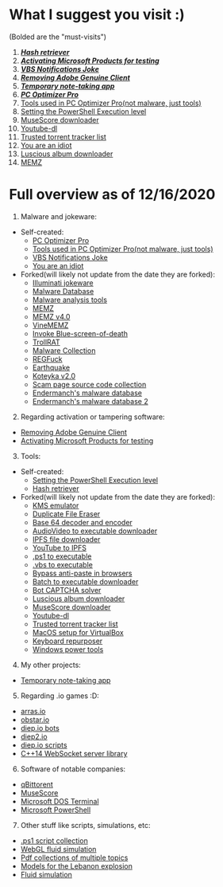 # What I suggest you visit :)
(Bolded are the "must-visits")

1) [***Hash retriever***](https://github.com/CaptainChicky/Hash-Retriever)
2) [***Activating Microsoft Products for testing***](https://github.com/CaptainChicky/Activate-Microsoft-products-for-testing-in-virtual-machines)
3) [***VBS Notifications Joke***](https://github.com/CaptainChicky/VBScript-Notifications-Joke)
4) [***Removing Adobe Genuine Client***](https://github.com/CaptainChicky/Remove-Adobe-Genuine-Client)
5) [***Temporary note-taking app***](https://github.com/CaptainChicky/Temporary-Note-taking-App)
6) [***PC Optimizer Pro***](https://github.com/CaptainChicky/Trojan.BAT.PC-Optimizer-Pro)
7) [Tools used in PC Optimizer Pro(not malware, just tools)](https://github.com/CaptainChicky/Tools-used-in-PC-Optimizer-Pro)
8) [Setting the PowerShell Execution level](https://github.com/CaptainChicky/Setting-PowerShell-Execution-Level)
9) [MuseScore downloader](https://github.com/CaptainChicky/musescore-downloader)
10) [Youtube-dl](https://github.com/CaptainChicky/youtube-dl)
11) [Trusted torrent tracker list](https://github.com/CaptainChicky/trackerslist)
12) [You are an idiot](https://github.com/CaptainChicky/Trojan.JS.Youareanidiot)
13) [Luscious album downloader](https://github.com/CaptainChicky/luscious-downloader)
14) [MEMZ](https://github.com/CaptainChicky/MEMZ)

# Full overview as of 12/16/2020
1) Malware and jokeware:
- Self-created:
  - [PC Optimizer Pro](https://github.com/CaptainChicky/Trojan.BAT.PC-Optimizer-Pro)
  - [Tools used in PC Optimizer Pro(not malware, just tools)](https://github.com/CaptainChicky/Tools-used-in-PC-Optimizer-Pro)
  - [VBS Notifications Joke](https://github.com/CaptainChicky/VBScript-Notifications-Joke)
  - [You are an idiot](https://github.com/CaptainChicky/Trojan.JS.Youareanidiot)
- Forked(will likely not update from the date they are forked):
  - [Illuminati jokeware](https://github.com/CaptainChicky/Illuminati)
  - [Malware Database](https://github.com/CaptainChicky/MalwareDatabase)
  - [Malware analysis tools](https://github.com/CaptainChicky/awesome-malware-analysis)
  - [MEMZ](https://github.com/CaptainChicky/MEMZ)
  - [MEMZ v4.0](https://github.com/CaptainChicky/MEMZ-4.0)
  - [VineMEMZ](https://github.com/CaptainChicky/VineMEMZ)
  - [Invoke Blue-screen-of-death](https://github.com/CaptainChicky/Invoke-BSOD)
  - [TrollRAT](https://github.com/CaptainChicky/TrollRAT)
  - [Malware Collection](https://github.com/CaptainChicky/malware-collection)
  - [REGFuck](https://github.com/CaptainChicky/REGFuck)
  - [Earthquake](https://gist.github.com/CaptainChicky/0ef507da4ba5b0c21beacb0137ea7221)
  - [Koteyka v2.0](https://github.com/CaptainChicky/Koteyka-2.0)
  - [Scam page source code collection](https://github.com/CaptainChicky/nortonvirussupportcenter.com)
  - [Endermanch's malware database](https://github.com/CaptainChicky/MalwareDatabase-1)
  - [Endermanch's malware database 2](https://github.com/CaptainChicky/dmc)
      
2) Regarding activation or tampering software:
  - [Removing Adobe Genuine Client](https://github.com/CaptainChicky/Remove-Adobe-Genuine-Client)
  - [Activating Microsoft Products for testing](https://github.com/CaptainChicky/Activate-Microsoft-products-for-testing-in-virtual-machines)
  
3) Tools:
- Self-created:
    - [Setting the PowerShell Execution level](https://github.com/CaptainChicky/Setting-PowerShell-Execution-Level)
    - [Hash retriever](https://github.com/CaptainChicky/Hash-Retriever)
- Forked(will likely not update from the date they are forked):
    - [KMS emulator](https://github.com/CaptainChicky/py-kms)
    - [Duplicate File Eraser](https://github.com/CaptainChicky/Duplicate-File-Eraser)
    - [Base 64 decoder and encoder](https://github.com/CaptainChicky/base64-de-encoder)
    - [AudioVideo to executable downloader](https://github.com/CaptainChicky/AudioVideo-To-Exe-Downloader)
    - [IPFS file downloader](https://github.com/CaptainChicky/IPFS-File-Downloader)
    - [YouTube to IPFS](https://github.com/CaptainChicky/YouTube-to-IPFS)
    - [.ps1 to executable](https://github.com/CaptainChicky/Ps1-To-Exe-Downloader)
    - [.vbs to executable](https://github.com/CaptainChicky/Vbs-To-Exe-Downloader)
    - [Bypass anti-paste in browsers](https://github.com/CaptainChicky/DontFuckWithPaste)
    - [Batch to executable downloader](https://github.com/CaptainChicky/Bat-To-Exe-Converter-Downloader)
    - [Bot CAPTCHA solver](https://github.com/CaptainChicky/buster)
    - [Luscious album downloader](https://github.com/CaptainChicky/luscious-downloader)
    - [MuseScore downloader](https://github.com/CaptainChicky/musescore-downloader)
    - [Youtube-dl](https://github.com/CaptainChicky/youtube-dl)
    - [Trusted torrent tracker list](https://github.com/CaptainChicky/trackerslist)
    - [MacOS setup for VirtualBox](https://github.com/CaptainChicky/macos-virtualbox)
    - [Keyboard repurposer](https://github.com/CaptainChicky/sharpkeys)
    - [Windows power tools](https://github.com/CaptainChicky/PowerToys)
    
4) My other projects:
  - [Temporary note-taking app](https://github.com/CaptainChicky/Temporary-Note-taking-App)
  
5) Regarding .io games :D:
  - [arras.io](https://github.com/CaptainChicky/arrasio)
  - [obstar.io](https://github.com/CaptainChicky/Obstar)
  - [diep.io bots](https://github.com/CaptainChicky/diep_bot)
  - [diep2.io](https://github.com/CaptainChicky/diep2_old)
  - [diep.io scripts](https://github.com/CaptainChicky/diep.io-scripts)
  - [C++14 WebSocket server library](https://github.com/CaptainChicky/ws28)
  
6) Software of notable companies:
  - [qBittorent](https://github.com/CaptainChicky/qBittorrent)
  - [MuseScore](https://github.com/CaptainChicky/MuseScore)
  - [Microsoft DOS Terminal](https://github.com/CaptainChicky/terminal)
  - [Microsoft PowerShell](https://github.com/CaptainChicky/PowerShell)
  
7) Other stuff like scripts, simulations, etc:
  - [.ps1 script collection](https://github.com/CaptainChicky/Script-Sharing)
  - [WebGL fluid simulation](https://github.com/CaptainChicky/WebGL-Fluid-Simulation)
  - [Pdf collections of multiple topics](https://github.com/CaptainChicky/pdfs)
  - [Models for the Lebanon explosion](https://github.com/CaptainChicky/models)
  - [Fluid simulation](https://github.com/CaptainChicky/FluidSimulation)
